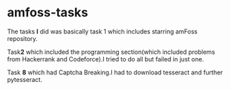 # amfoss-tasks

The tasks **I** did was basically task 1 which includes starring amFoss repository.


Task**2** which included the programming section(which included problems from Hackerrank and Codeforce).I tried to  do all but failed in just one.


Task **8** which  had Captcha Breaking.I had to download tesseract and further pytesseract.
